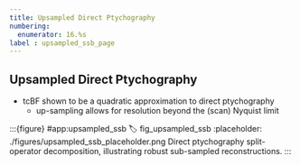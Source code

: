 ```yaml
---
title: Upsampled Direct Ptychography
numbering:
  enumerator: 16.%s
label : upsampled_ssb_page
---
```


## Upsampled Direct Ptychography

- tcBF shown to be a quadratic approximation to direct ptychography
  - up-sampling allows for resolution beyond the (scan) Nyquist limit

:::{figure} #app:upsampled_ssb
:label: fig_upsampled_ssb
:placeholder: ./figures/upsampled_ssb_placeholder.png
Direct ptychography split-operator decomposition, illustrating robust sub-sampled reconstructions.
:::
